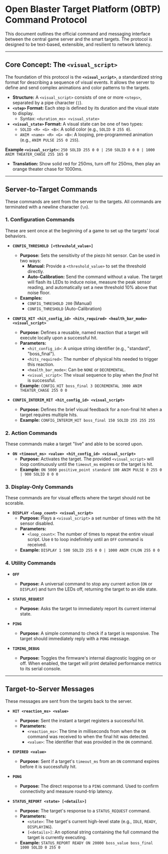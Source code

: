 # Open Blaster Target Platform (OBTP) Command Protocol

This document outlines the official command and messaging interface between the central game server and the smart targets. The protocol is designed to be text-based, extensible, and resilient to network latency.

---

## Core Concept: The `<visual_script>`

The foundation of this protocol is the **`<visual_script>`**, a standardized string format for describing a sequence of visual events. It allows the server to define and send complex animations and color patterns to the targets.

* **Structure:** A `<visual_script>` consists of one or more `<steps>`, separated by a pipe character (`|`).
* **`<step>` Format:** Each step is defined by its duration and the visual state to display.
    * Syntax: `<duration_ms> <visual_state>`
* **`<visual_state>` Format:** A visual state can be one of two types:
    * `SOLID <R> <G> <B>`: A solid color (e.g., `SOLID 0 255 0`).
    * `ANIM <name> <R> <G> <B>`: A looping, pre-programmed animation (e.g., `ANIM PULSE 255 0 255`).

**Example `<visual_script>`:**
`250 SOLID 255 0 0 | 250 SOLID 0 0 0 | 1000 ANIM THEATER_CHASE 255 165 0`
* **Translation:** Show solid red for 250ms, turn off for 250ms, then play an orange theater chase for 1000ms.

---

## Server-to-Target Commands

These commands are sent from the server to the targets. All commands are terminated with a newline character (`\n`).

### 1. Configuration Commands
These are sent once at the beginning of a game to set up the targets' local behaviors.

* **`CONFIG_THRESHOLD [<threshold_value>]`**
    * **Purpose:** Sets the sensitivity of the piezo hit sensor. Can be used in two ways:
        * **Manual:** Provide a `<threshold_value>` to set the threshold directly.
        * **Auto-Calibration:** Send the command without a value. The target will flash its LEDs to induce noise, measure the peak sensor reading, and automatically set a new threshold 10% above that noise floor.
    * **Examples:**
        * `CONFIG_THRESHOLD 200` (Manual)
        * `CONFIG_THRESHOLD` (Auto-Calibration)

* **`CONFIG_HIT <hit_config_id> <hits_required> <health_bar_mode> <visual_script>`**
    * **Purpose:** Defines a reusable, named reaction that a target will execute locally upon a successful hit.
    * **Parameters:**
        * `<hit_config_id>`: A unique string identifier (e.g., "standard", "boss_final").
        * `<hits_required>`: The number of physical hits needed to trigger this reaction.
        * `<health_bar_mode>`: Can be `NONE` or `DECREMENTAL`.
        * `<visual_script>`: The visual sequence to play when the *final* hit is successful.
    * **Example:** `CONFIG_HIT boss_final 3 DECREMENTAL 3000 ANIM THEATER_CHASE 255 0 0`

* **`CONFIG_INTERIM_HIT <hit_config_id> <visual_script>`**
    * **Purpose:** Defines the brief visual feedback for a non-final hit when a target requires multiple hits.
    * **Example:** `CONFIG_INTERIM_HIT boss_final 150 SOLID 255 255 255`

### 2. Action Commands
These commands make a target "live" and able to be scored upon.

* **`ON <timeout_ms> <value> <hit_config_id> <visual_script>`**
    * **Purpose:** Activates the target. The provided `<visual_script>` will loop continuously until the `timeout_ms` expires or the target is hit.
    * **Example:** `ON 5000 positive_point standard 100 ANIM PULSE 0 255 0 | 900 SOLID 0 0 0`

### 3. Display-Only Commands
These commands are for visual effects where the target should not be scorable.

* **`DISPLAY <loop_count> <visual_script>`**
    * **Purpose:** Plays a `<visual_script>` a set number of times with the hit sensor disabled.
    * **Parameters:**
        * `<loop_count>`: The number of times to repeat the entire visual script. Use `0` to loop indefinitely until an `OFF` command is received.
    * **Example:** `DISPLAY 1 500 SOLID 255 0 0 | 1000 ANIM CYLON 255 0 0`

### 4. Utility Commands

* **`OFF`**
    * **Purpose:** A universal command to stop any current action (`ON` or `DISPLAY`) and turn the LEDs off, returning the target to an idle state.

* **`STATUS_REQUEST`**
    * **Purpose:** Asks the target to immediately report its current internal state.

* **`PING`**
    * **Purpose:** A simple command to check if a target is responsive. The target should immediately reply with a `PONG` message.

* **`TIMING_DEBUG`**
    * **Purpose:** Toggles the firmware's internal diagnostic logging on or off. When enabled, the target will print detailed performance metrics to its serial console.

---

## Target-to-Server Messages

These messages are sent from the targets back to the server.

* **`HIT <reaction_ms> <value>`**
    * **Purpose:** Sent the instant a target registers a successful hit.
    * **Parameters:**
        * `<reaction_ms>`: The time in milliseconds from when the `ON` command was received to when the final hit was detected.
        * `<value>`: The identifier that was provided in the `ON` command.

* **`EXPIRED <value>`**
    * **Purpose:** Sent if a target's `timeout_ms` from an `ON` command expires before it is successfully hit.

* **`PONG`**
    * **Purpose:** The direct response to a `PING` command. Used to confirm connectivity and measure round-trip latency.

* **`STATUS_REPORT <state> [<details>]`**
    * **Purpose:** The target's response to a `STATUS_REQUEST` command.
    * **Parameters:**
        * `<state>`: The target's current high-level state (e.g., `IDLE`, `READY`, `DISPLAYING`).
        * `[<details>]`: An optional string containing the full command the target is currently executing.
    * **Example:** `STATUS_REPORT READY ON 20000 boss_value boss_final 1000 SOLID 0 255 0`